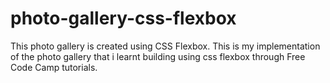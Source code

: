 # photo-gallery-css-flexbox
This photo gallery is created using CSS Flexbox. This is my implementation of the photo gallery that i learnt building using css flexbox through Free Code Camp tutorials.
